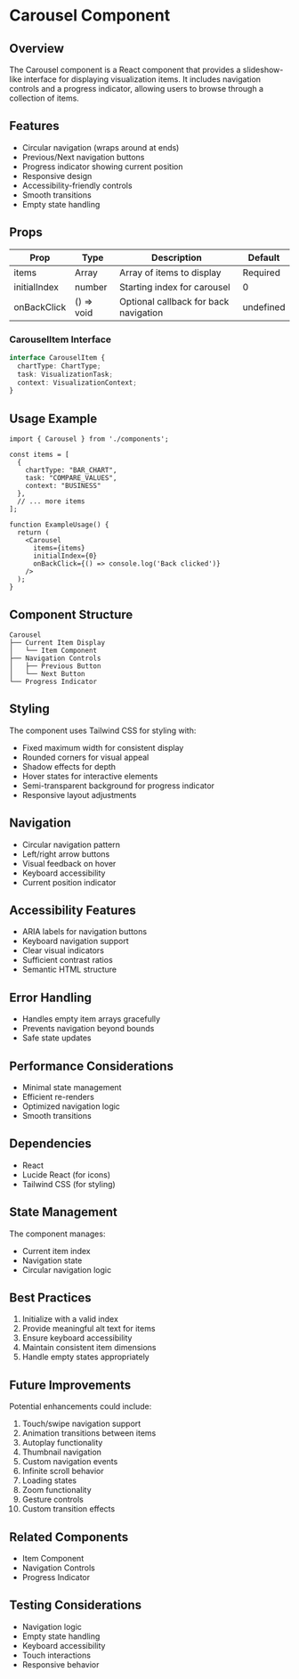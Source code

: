 # Carousel Component

## Overview
The Carousel component is a React component that provides a slideshow-like interface for displaying visualization items. It includes navigation controls and a progress indicator, allowing users to browse through a collection of items.

## Features
- Circular navigation (wraps around at ends)
- Previous/Next navigation buttons
- Progress indicator showing current position
- Responsive design
- Accessibility-friendly controls
- Smooth transitions
- Empty state handling

## Props
| Prop | Type | Description | Default |
|------|------|-------------|---------|
| items | Array<CarouselItem> | Array of items to display | Required |
| initialIndex | number | Starting index for carousel | 0 |
| onBackClick | () => void | Optional callback for back navigation | undefined |

### CarouselItem Interface
```typescript
interface CarouselItem {
  chartType: ChartType;
  task: VisualizationTask;
  context: VisualizationContext;
}
```

## Usage Example
```tsx
import { Carousel } from './components';

const items = [
  {
    chartType: "BAR_CHART",
    task: "COMPARE_VALUES",
    context: "BUSINESS"
  },
  // ... more items
];

function ExampleUsage() {
  return (
    <Carousel 
      items={items}
      initialIndex={0}
      onBackClick={() => console.log('Back clicked')}
    />
  );
}
```

## Component Structure
```
Carousel
├── Current Item Display
│   └── Item Component
├── Navigation Controls
│   ├── Previous Button
│   └── Next Button
└── Progress Indicator
```

## Styling
The component uses Tailwind CSS for styling with:
- Fixed maximum width for consistent display
- Rounded corners for visual appeal
- Shadow effects for depth
- Hover states for interactive elements
- Semi-transparent background for progress indicator
- Responsive layout adjustments

## Navigation
- Circular navigation pattern
- Left/right arrow buttons
- Visual feedback on hover
- Keyboard accessibility
- Current position indicator

## Accessibility Features
- ARIA labels for navigation buttons
- Keyboard navigation support
- Clear visual indicators
- Sufficient contrast ratios
- Semantic HTML structure

## Error Handling
- Handles empty item arrays gracefully
- Prevents navigation beyond bounds
- Safe state updates

## Performance Considerations
- Minimal state management
- Efficient re-renders
- Optimized navigation logic
- Smooth transitions

## Dependencies
- React
- Lucide React (for icons)
- Tailwind CSS (for styling)

## State Management
The component manages:
- Current item index
- Navigation state
- Circular navigation logic

## Best Practices
1. Initialize with a valid index
2. Provide meaningful alt text for items
3. Ensure keyboard accessibility
4. Maintain consistent item dimensions
5. Handle empty states appropriately

## Future Improvements
Potential enhancements could include:
1. Touch/swipe navigation support
2. Animation transitions between items
3. Autoplay functionality
4. Thumbnail navigation
5. Custom navigation events
6. Infinite scroll behavior
7. Loading states
8. Zoom functionality
9. Gesture controls
10. Custom transition effects

## Related Components
- Item Component
- Navigation Controls
- Progress Indicator

## Testing Considerations
- Navigation logic
- Empty state handling
- Keyboard accessibility
- Touch interactions
- Responsive behavior